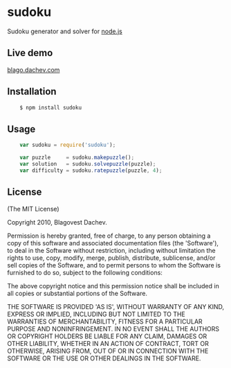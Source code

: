 
# sudoku
      

Sudoku generator and solver for [node.js](http://nodejs.org)

## Live demo
[blago.dachev.com](http://blago.dachev.com)

## Installation

``` bash
    $ npm install sudoku
```

## Usage

``` javascript
    var sudoku = require('sudoku');

    var puzzle     = sudoku.makepuzzle();
    var solution   = sudoku.solvepuzzle(puzzle);
    var difficulty = sudoku.ratepuzzle(puzzle, 4);
```

## License 

(The MIT License)

Copyright 2010, Blagovest Dachev.

Permission is hereby granted, free of charge, to any person obtaining
a copy of this software and associated documentation files (the
'Software'), to deal in the Software without restriction, including
without limitation the rights to use, copy, modify, merge, publish,
distribute, sublicense, and/or sell copies of the Software, and to
permit persons to whom the Software is furnished to do so, subject to
the following conditions:

The above copyright notice and this permission notice shall be
included in all copies or substantial portions of the Software.

THE SOFTWARE IS PROVIDED 'AS IS', WITHOUT WARRANTY OF ANY KIND,
EXPRESS OR IMPLIED, INCLUDING BUT NOT LIMITED TO THE WARRANTIES OF
MERCHANTABILITY, FITNESS FOR A PARTICULAR PURPOSE AND NONINFRINGEMENT.
IN NO EVENT SHALL THE AUTHORS OR COPYRIGHT HOLDERS BE LIABLE FOR ANY
CLAIM, DAMAGES OR OTHER LIABILITY, WHETHER IN AN ACTION OF CONTRACT,
TORT OR OTHERWISE, ARISING FROM, OUT OF OR IN CONNECTION WITH THE
SOFTWARE OR THE USE OR OTHER DEALINGS IN THE SOFTWARE.